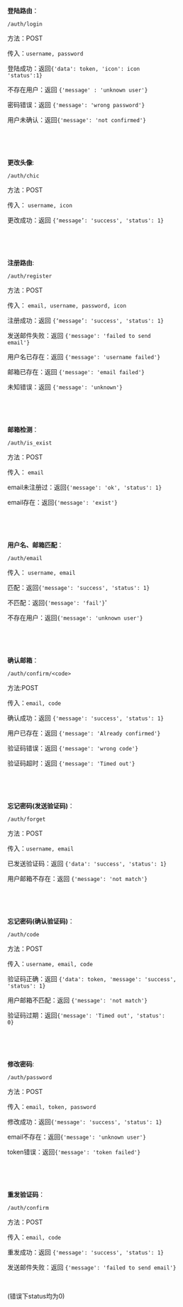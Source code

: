&nbsp;

**登陆路由**：

```/auth/login```

方法：POST

传入：<code>username, password</code>

登陆成功：返回<code>{'data': token, 'icon': icon 'status':1}</code>

不存在用户：返回 <code>{'message' : 'unknown user'}</code>

密码错误：返回 <code>{'message': 'wrong password'}</code>

用户未确认：返回<code>{'message': 'not confirmed'}</code>

&nbsp;

&nbsp;

**更改头像**:

```/auth/chic```

方法：POST

传入：
<code>username, icon</code>

更改成功：返回
<code>{‘message’: 'success', 'status': 1}</code>

&nbsp;

&nbsp;

**注册路由**:

```/auth/register```

方法：POST

传入：
<code>email, username, password, icon</code>

注册成功：返回
<code>{‘message’: 'success', 'status': 1}</code>

发送邮件失败：返回
<code>{'message': 'failed to send email'}</code>

用户名已存在：返回
<code>{'message': 'username failed'}</code>

邮箱已存在：返回
<code>{'message': 'email failed'}</code>

未知错误：返回
<code>{'message': 'unknown'}</code>

&nbsp;

&nbsp;

**邮箱检测**：

```/auth/is_exist```

方法：POST

传入：
<code>email</code>

email未注册过：返回<code>{'message': 'ok', 'status': 1}</code>

email存在：返回<code>{'message': 'exist'}</code>

&nbsp;

&nbsp;

**用户名、邮箱匹配**：

```/auth/email```

传入：
<code>username, email</code>

匹配：返回<code>{'message': 'success', 'status': 1}</code>

不匹配：返回<code>{'message': 'fail'}</code>'

不存在用户：返回<code>{'message': 'unknown user'}</code>

&nbsp;

&nbsp;

**确认邮箱**：

```/auth/confirm/<code>```

方法:POST

传入：<code>email, code</code>

确认成功：返回
<code>{'message': 'success', 'status': 1}</code>

用户已存在：返回
<code>{'message': 'Already confirmed'}</code>

验证码错误：返回
<code>{'message': 'wrong code'}</code>

验证码超时：返回
<code>{'message': 'Timed out'}</code>

&nbsp;

&nbsp;

**忘记密码(发送验证码)**：

```/auth/forget```

方法：POST

传入：<code>username, email</code>

已发送验证码：返回 <code>{'data': 'success', 'status': 1}</code>

用户邮箱不存在：返回 <code>{'message': 'not match'}</code>

&nbsp;

&nbsp;

**忘记密码(确认验证码)**：

```/auth/code```

方法：POST

传入：<code>username, email, code</code>

验证码正确：返回 <code>{'data': token, 'message': 'success', 'status': 1}</code>

用户邮箱不匹配：返回 <code>{'message': 'not match'}</code>

验证码过期：返回<code>{'message': 'Timed out', 'status': 0}</code>

&nbsp;

&nbsp;

**修改密码**:

```/auth/password```

方法：POST

传入：<code>email, token, password</code>

修改成功：返回<code>{'message': 'success', 'status': 1}</code>

email不存在：返回<code>{'message': 'unknown user'}</code>

token错误：返回<code>{'message': 'token failed'}</code>

&nbsp;

&nbsp;

**重发验证码**：

```/auth/confirm```

方法：POST

传入：<code>email, code</code>

重发成功：返回
<code>{'message': 'success', 'status': 1} </code>

发送邮件失败：返回
<code>{'message': 'failed to send email'} </code>

&nbsp;

(错误下status均为0)
